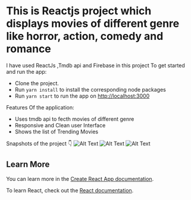 # This is Reactjs project which displays movies of different genre like horror, action, comedy and romance 
I have used ReactJs ,Tmdb api and Firebase in this project 
To get started and run the app:

- Clone the project.
- Run `yarn install` to install the corresponding node packages
- Run `yarn start` to run the app on [http://localhost:3000](http://localhost:3000)

Features Of the application:

- Uses tmdb api to fecth movies of different genre
- Responsive and Clean user Interface
- Shows the list of Trending Movies

Snapshots of the project 👇
![Alt Text](/1.png?raw=true "Title")
![Alt Text](/2.png?raw=true "Title")
![Alt Text](/3.png?raw=true "Title")

## Learn More

You can learn more in the [Create React App documentation](https://facebook.github.io/create-react-app/docs/getting-started).

To learn React, check out the [React documentation](https://reactjs.org/).
